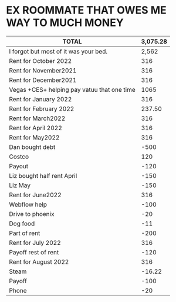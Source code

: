# EX ROOMMATE THAT OWES ME WAY TO MUCH MONEY

|   TOTAL                                        |   3,075.28|
|------------------------------------------------|-----------|
|   I forgot but most of it was your bed.        |   2,562   |
|   Rent for October 2022                        |   316     |
|   Rent for November2021                        |   316     |
|   Rent for December2021                        |   316     |
|   Vegas +CES+ helping pay vatuu that one time  |   1065    |
|   Rent for January 2022                        |   316     |
|   Rent for February 2022                       |   237.50  |
|   Rent for March2022                           |   316     |
|   Rent for April 2022                          |   316     |
|   Rent for May2022                             |   316     |
|   Dan bought debt                              |   -500    |
|   Costco                                       |   120     |
|   Payout                                       |   -120    |
|   Liz bought half rent April                   |   -150    |
|   Liz May                                      |   -150    |
|   Rent for June2022                            |   316     |
|   Webflow help                                 |   -100    |
|   Drive to phoenix                             |   -20     |
|   Dog food                                     |   -11     |
|   Part of rent                                 |   -200    |
|   Rent for July 2022                           |   316     |
|   Payoff rest of rent                          |   -120    |
|   Rent for August 2022                         |   316     |
|   Steam                                        |   -16.22  |
|   Payoff                                       |   -100    |
|   Phone                                        |   -20     |
